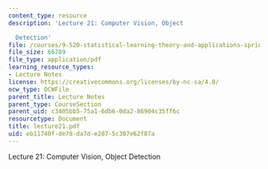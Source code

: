 ```yaml
---
content_type: resource
description: 'Lecture 21: Computer Vision, Object

  Detection'
file: /courses/9-520-statistical-learning-theory-and-applications-spring-2003/eb11740fde78da7de2875c307e62f87a_lecture21.pdf
file_size: 66789
file_type: application/pdf
learning_resource_types:
- Lecture Notes
license: https://creativecommons.org/licenses/by-nc-sa/4.0/
ocw_type: OCWFile
parent_title: Lecture Notes
parent_type: CourseSection
parent_uid: c3405bb5-75a1-6db6-0da2-86904c35ff6c
resourcetype: Document
title: lecture21.pdf
uid: eb11740f-de78-da7d-e287-5c307e62f87a
---
```

Lecture 21: Computer Vision, Object
Detection